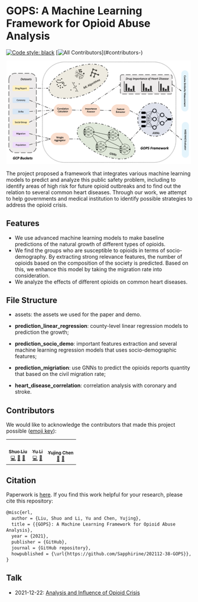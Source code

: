 # GOPS: A Machine Learning Framework for Opioid Abuse Analysis

[![Code style: black][black-badge]][black-link]
[![All Contributors](https://img.shields.io/badge/all_contributors-3-orange.svg?)](#contributors-)

<img src="https://github.com/Sapphirine/202112-38-GOPS/blob/main/assets/framework.png?raw=true" width="500"/>

The project proposed a framework that integrates various machine learning models to predict and analyze this public safety problem, including to identify areas of high risk for future opioid outbreaks and to find out the relation to several common heart diseases. Through our work, we attempt to help governments and medical institution to identify possible strategies to address the opioid crisis.

## Features

- We use advanced machine learning models to make baseline predictions of the natural growth of different types of opioids.
- We find the groups who are susceptible to opioids in terms of socio-demography. By extracting strong relevance features, the number of opioids based on the composition of the society is predicted. Based on this, we enhance this model by taking the migration rate into consideration.
- We analyze the effects of different opioids on common heart diseases.

## File Structure

- assets: the assets we used for the paper and demo.

- **prediction_linear_regression**: county-level linear regression models to prediction the growth;

- **prediction_socio_demo**: important features extraction and several machine learning regression models that uses socio-demographic features;

- **prediction_migriation**: use GNNs to predict the opioids reports quantity that based on the civil migration rate;

- **heart_disease_correlation**: correlation analysis with coronary and stroke.

## Contributors

We would like to acknowledge the contributors that made this project possible ([emoji key](https://allcontributors.org/docs/en/emoji-key)):
<!-- ALL-CONTRIBUTORS-LIST:START - Do not remove or modify this section -->
<!-- prettier-ignore-start -->
<!-- markdownlint-disable -->
<table>
  <tr>
    <td align="center"><a href="https://github.com/LovelyBuggies"><img src="https://avatars.githubusercontent.com/u/29083689?v=4?s=80" width="80px;" alt=""/><br /><sub><b>Shuo Liu</b></sub></a><br /><a href="https://github.com/Sapphirine/202112-38-GOPS/commits?author=LovelyBuggies" title="Code">💻</a> <a href="https://github.com/Sapphirine/202112-38-GOPS/issues?q=author%3ALovelyBuggies" title="Bug reports">🐛</a> <a href="#ideas-LovelyBuggies" title="Ideas, Planning, & Feedback">🤔</a></td>
    <td align="center"><a href="https://github.com/YuelLi"><img src="https://avatars.githubusercontent.com/u/23408316?v=4?s=80" width="80px;" alt=""/><br /><sub><b>Yu Li</b></sub></a><br /><a href="https:https://github.com/Sapphirine/202112-38-GOPS/commits?author=YuelLi" title="Code">💻</a> <a href="https://github.com/Sapphirine/202112-38-GOPS/issues?q=author%3AYuelLi" title="Bug reports">🐛</a> </td>
    <td align="center"><a href="https://github.com/yc3851"><img src="https://avatars.githubusercontent.com/u/78283093?v=4?s=80" width="80px;" alt=""/><br /><sub><b>Yujing Chen</b></sub></a><br /><a href="https://github.com/Sapphirine/202112-38-GOPS/issues?q=author%3Ayc3851" title="Bug reports">🐛</a> <a href="#ideas-yc3851" title="Ideas, Planning, & Feedback">🤔</a></td>
  </tr>
</table>

<!-- markdownlint-restore -->
<!-- prettier-ignore-end -->

<!-- ALL-CONTRIBUTORS-LIST:END -->

## Citation

Paperwork is [here](./assets/GPOS_paper.pdf). If you find this work helpful for your research, please cite this repository:

```
@misc{erl,
  author = {Liu, Shuo and Li, Yu and Chen, Yujing},
  title = {{GOPS}: A Machine Learning Framework for Opioid Abuse Analysis},
  year = {2021},
  publisher = {GitHub},
  journal = {GitHub repository},
  howpublished = {\url{https://github.com/Sapphirine/202112-38-GOPS}},
}
```

## Talk

- 2021-12-22: [Analysis and Inﬂuence of Opioid Crisis
](https://youtu.be/xQCiBp78hCs)

[black-badge]:              https://img.shields.io/badge/code%20style-black-000000.svg
[black-link]:               https://github.com/psf/black